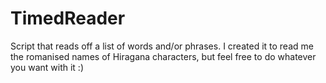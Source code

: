 # TimedReader
Script that reads off a list of words and/or phrases. I created it to read me the romanised names of Hiragana characters, but feel free to do whatever you want with it :)
